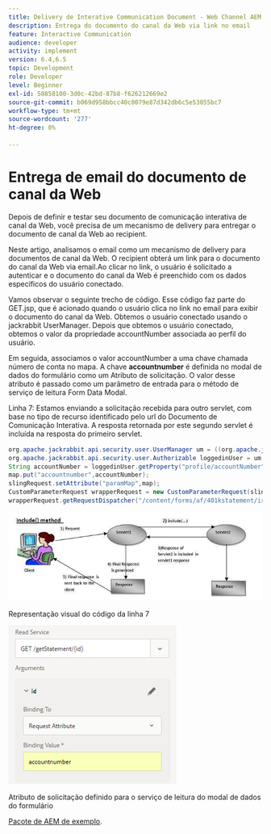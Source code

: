 ```yaml
---
title: Delivery de Interative Communication Document - Web Channel AEM Forms
description: Entrega do documento do canal da Web via link no email
feature: Interactive Communication
audience: developer
activity: implement
version: 6.4,6.5
topic: Development
role: Developer
level: Beginner
exl-id: 50858100-3d0c-42bd-87b8-f626212669e2
source-git-commit: b069d958bbcc40c0079e87d342db6c5e53055bc7
workflow-type: tm+mt
source-wordcount: '277'
ht-degree: 0%

---
```


# Entrega de email do documento de canal da Web

Depois de definir e testar seu documento de comunicação interativa de canal da Web, você precisa de um mecanismo de delivery para entregar o documento de canal da Web ao recipient.

Neste artigo, analisamos o email como um mecanismo de delivery para documentos de canal da Web. O recipient obterá um link para o documento do canal da Web via email.Ao clicar no link, o usuário é solicitado a autenticar e o documento do canal da Web é preenchido com os dados específicos do usuário conectado.

Vamos observar o seguinte trecho de código. Esse código faz parte do GET.jsp, que é acionado quando o usuário clica no link no email para exibir o documento do canal da Web. Obtemos o usuário conectado usando o jackrabbit UserManager. Depois que obtemos o usuário conectado, obtemos o valor da propriedade accountNumber associada ao perfil do usuário.

Em seguida, associamos o valor accountNumber a uma chave chamada número de conta no mapa. A chave **accountnumber** é definida no modal de dados do formulário como um Atributo de solicitação. O valor desse atributo é passado como um parâmetro de entrada para o método de serviço de leitura Form Data Modal.

Linha 7: Estamos enviando a solicitação recebida para outro servlet, com base no tipo de recurso identificado pelo url do Documento de Comunicação Interativa. A resposta retornada por este segundo servlet é incluída na resposta do primeiro servlet.

```java
org.apache.jackrabbit.api.security.user.UserManager um = ((org.apache.jackrabbit.api.JackrabbitSession) session).getUserManager();
org.apache.jackrabbit.api.security.user.Authorizable loggedinUser = um.getAuthorizable(session.getUserID());
String accountNumber = loggedinUser.getProperty("profile/accountNumber")[0].getString();
map.put("accountnumber",accountNumber);
slingRequest.setAttribute("paramMap",map);
CustomParameterRequest wrapperRequest = new CustomParameterRequest(slingRequest,"GET");
wrapperRequest.getRequestDispatcher("/content/forms/af/401kstatement/irastatement/channels/web.html").include(wrapperRequest, response);
```

![Incluir método](assets/includemethod.jpg)

Representação visual do código da linha 7

![Configurar parâmetro de solicitação](assets/requestparameter.png)

Atributo de solicitação definido para o serviço de leitura do modal de dados do formulário

[Pacote de AEM de exemplo](assets/webchanneldelivery.zip).
